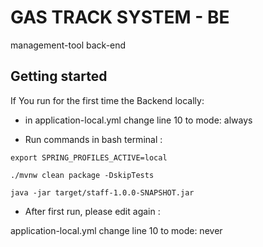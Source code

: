 # GAS TRACK SYSTEM - BE

management-tool back-end

## Getting started 

If You run for the first time the Backend locally: 

- in application-local.yml change line 10 to mode: always

- Run commands in bash terminal :

```
export SPRING_PROFILES_ACTIVE=local

./mvnw clean package -DskipTests

java -jar target/staff-1.0.0-SNAPSHOT.jar 
```

- After first run, please edit again : 

application-local.yml change line 10 to mode: never
